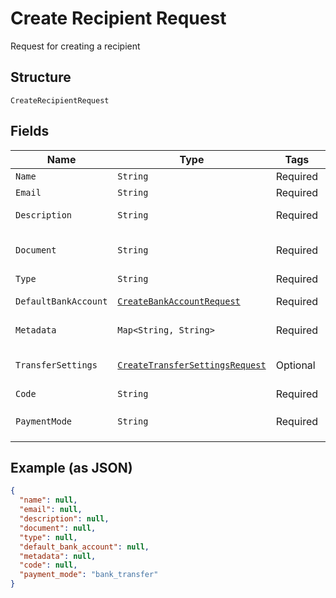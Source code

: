 
# Create Recipient Request

Request for creating a recipient

## Structure

`CreateRecipientRequest`

## Fields

| Name | Type | Tags | Description | Getter | Setter |
|  --- | --- | --- | --- | --- | --- |
| `Name` | `String` | Required | Recipient name | String getName() | setName(String name) |
| `Email` | `String` | Required | Recipient email | String getEmail() | setEmail(String email) |
| `Description` | `String` | Required | Recipient description | String getDescription() | setDescription(String description) |
| `Document` | `String` | Required | Recipient document number | String getDocument() | setDocument(String document) |
| `Type` | `String` | Required | Recipient type | String getType() | setType(String type) |
| `DefaultBankAccount` | [`CreateBankAccountRequest`](/doc/models/create-bank-account-request.md) | Required | Bank account | CreateBankAccountRequest getDefaultBankAccount() | setDefaultBankAccount(CreateBankAccountRequest defaultBankAccount) |
| `Metadata` | `Map<String, String>` | Required | Metadata | Map<String, String> getMetadata() | setMetadata(Map<String, String> metadata) |
| `TransferSettings` | [`CreateTransferSettingsRequest`](/doc/models/create-transfer-settings-request.md) | Optional | Receiver Transfer Information | CreateTransferSettingsRequest getTransferSettings() | setTransferSettings(CreateTransferSettingsRequest transferSettings) |
| `Code` | `String` | Required | Recipient code | String getCode() | setCode(String code) |
| `PaymentMode` | `String` | Required | Payment mode<br>**Default**: `"bank_transfer"` | String getPaymentMode() | setPaymentMode(String paymentMode) |

## Example (as JSON)

```json
{
  "name": null,
  "email": null,
  "description": null,
  "document": null,
  "type": null,
  "default_bank_account": null,
  "metadata": null,
  "code": null,
  "payment_mode": "bank_transfer"
}
```

